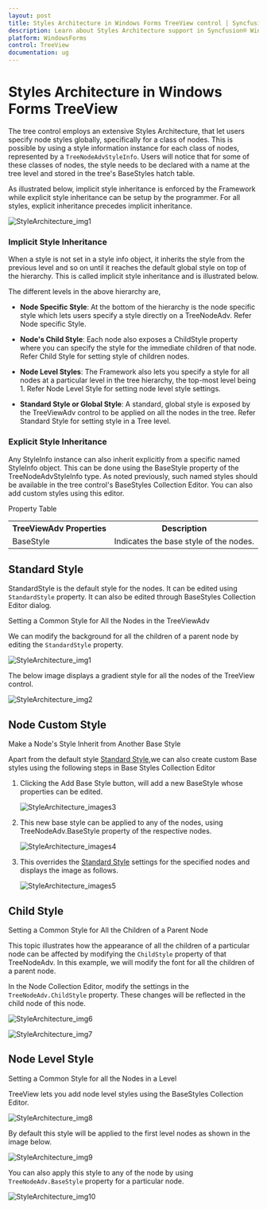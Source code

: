 ```yaml
---
layout: post
title: Styles Architecture in Windows Forms TreeView control | Syncfusion
description: Learn about Styles Architecture support in Syncfusion® Windows Forms TreeView control and more details.
platform: WindowsForms
control: TreeView 
documentation: ug
---
```

# Styles Architecture in Windows Forms TreeView

The tree control employs an extensive Styles Architecture, that let users specify node styles globally, specifically for a class of nodes. This is possible by using a style information instance for each class of nodes, represented by a `TreeNodeAdvStyleInfo`. Users will notice that for some of these classes of nodes, the style needs to be declared with a name at the tree level and stored in the tree's BaseStyles hatch table. 

As illustrated below, implicit style inheritance is enforced by the Framework while explicit style inheritance can be setup by the programmer. For all styles, explicit inheritance precedes implicit inheritance.

![StyleArchitecture_img1](StyleArchitecture_images/StyleArchitecture_img1.jpeg)


### Implicit Style Inheritance

When a style is not set in a style info object, it inherits the style from the previous level and so on until it reaches the default global style on top of the hierarchy. This is called implicit style inheritance and is illustrated below.

The different levels in the above hierarchy are,

* <b>Node Specific Style</b>: At the bottom of the hierarchy is the node specific style which lets users specify a style directly on a TreeNodeAdv. Refer Node specific Style.

* <b>Node's Child Style</b>: Each node also exposes a ChildStyle property where you can specify the style for the immediate children of that node. Refer Child Style for setting style of children nodes.

* <b>Node Level Styles</b>: The Framework also lets you specify a style for all nodes at a particular level in the tree hierarchy, the top-most level being 1. Refer Node Level Style for setting node level style settings.

* <b>Standard Style or Global Style</b>: A standard, global style is exposed by the TreeViewAdv control to be applied on all the nodes in the tree. Refer Standard Style for setting style in a Tree level.

### Explicit Style Inheritance

Any StyleInfo instance can also inherit explicitly from a specific named StyleInfo object. This can be done using the BaseStyle property of the TreeNodeAdvStyleInfo type. As noted previously, such named styles should be available in the tree control's BaseStyles Collection Editor. You can also add custom styles using this editor.

Property Table

<table>
<tr>
<th>
TreeViewAdv Properties</th><th>
Description</th></tr>
<tr>
<td>
BaseStyle</td><td>
Indicates the base style of the nodes.</td></tr>
</table>

## Standard Style

StandardStyle is the default style for the nodes. It can be edited using `StandardStyle` property. It can also be edited through BaseStyles Collection Editor dialog.

Setting a Common Style for All the Nodes in the TreeViewAdv

We can modify the background for all the children of a parent node by editing the `StandardStyle` property. 

![StyleArchitecture_img1](StyleArchitecture_images/StyleArchitecture_img1.jpg)


The below image displays a gradient style for all the nodes of the TreeView control.

![StyleArchitecture_img2](StyleArchitecture_images/StyleArchitecture_img2.jpg)

## Node Custom Style

Make a Node's Style Inherit from Another Base Style

Apart from the default style [Standard Style](#standard-style),we can also create custom Base styles using the following steps in Base Styles Collection Editor 

1. Clicking the Add Base Style button, will add a new BaseStyle whose properties can be edited.


    ![StyleArchitecture_images3](StyleArchitecture_images/StyleArchitecture_img3.jpg)


2. This new base style can be applied to any of the nodes, using TreeNodeAdv.BaseStyle property of the respective nodes.


    ![StyleArchitecture_images4](StyleArchitecture_images/StyleArchitecture_img4.jpg)


3. This overrides the [Standard Style](#standard-style) settings for the specified nodes and displays the image as follows.


    ![StyleArchitecture_images5](StyleArchitecture_images/StyleArchitecture_img5.jpg)


## Child Style

Setting a Common Style for All the Children of a Parent Node

This topic illustrates how the appearance of all the children of a particular node can be affected by modifying the `ChildStyle` property of that TreeNodeAdv. In this example, we will modify the font for all the children of a parent node.

In the Node Collection Editor, modify the settings in the `TreeNodeAdv.ChildStyle` property. These changes will be reflected in the child node of this node.

![StyleArchitecture_img6](StyleArchitecture_images/StyleArchitecture_img6.jpg)


![StyleArchitecture_img7](StyleArchitecture_images/StyleArchitecture_img7.jpg)


## Node Level Style

Setting a Common Style for all the Nodes in a Level

TreeView lets you add node level styles using the BaseStyles Collection Editor.

![StyleArchitecture_img8](StyleArchitecture_images/StyleArchitecture_img8.jpg)

By default this style will be applied to the first level nodes as shown in the image below.

![StyleArchitecture_img9](StyleArchitecture_images/StyleArchitecture_img9.jpg)

You can also apply this style to any of the node by using `TreeNodeAdv.BaseStyle` property for a particular node.

![StyleArchitecture_img10](StyleArchitecture_images/StyleArchitecture_img10.jpg)
